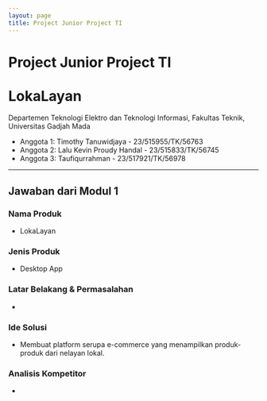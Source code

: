 ```yaml
---
layout: page
title: Project Junior Project TI
---
```


# Project Junior Project TI<br><br>LokaLayan

Departemen Teknologi Elektro dan Teknologi Informasi, Fakultas Teknik, Universitas Gadjah Mada
* Anggota 1: Timothy Tanuwidjaya - 23/515955/TK/56763
* Anggota 2: Lalu Kevin Proudy Handal - 23/515833/TK/56745
* Anggota 3: Taufiqurrahman - 23/517921/TK/56978


---

## Jawaban dari Modul 1

### Nama Produk
* LokaLayan

### Jenis Produk
* Desktop App

### Latar Belakang & Permasalahan
* 

### Ide Solusi
* Membuat platform serupa e-commerce yang menampilkan produk-produk dari nelayan lokal.

### Analisis Kompetitor
* 